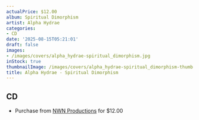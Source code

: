 ```yaml
---
actualPrice: $12.00
album: Spiritual Dimorphism
artist: Alpha Hydrae
categories:
- CD
date: '2025-08-15T05:21:01'
draft: false
images:
- /images/covers/alpha_hydrae-spiritual_dimorphism.jpg
inStock: true
thumbnailImage: /images/covers/alpha_hydrae-spiritual_dimorphism-thumb.jpg
title: Alpha Hydrae - Spiritual Dimorphism
---
```


## CD
* Purchase from [NWN Productions](http://shop.nwnprod.com/index.php?route=product/product&path=93&product_id=19530&sort=pd.name&order=ASC) for $12.00
